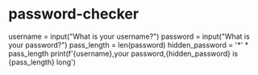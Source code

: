 # password-checker

username = input("What is your username?")
password = input("What is your password?")
pass_length = len(password)
hidden_password = '*' * pass_length
print(f'{username},your password,{hidden_password} is {pass_length} long')
